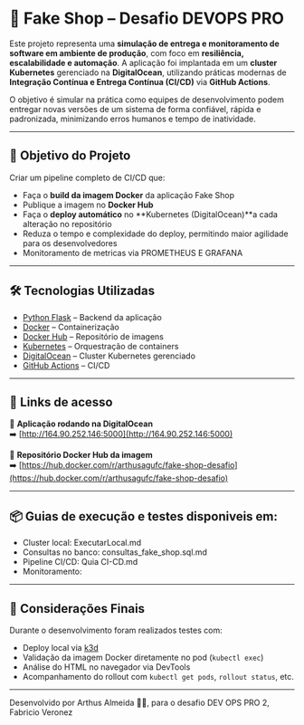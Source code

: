 # 🛒 Fake Shop – Desafio DEVOPS PRO

Este projeto representa uma **simulação de entrega e monitoramento de software em ambiente de produção**, com foco em **resiliência, escalabilidade e automação**. A aplicação foi implantada em um **cluster Kubernetes** gerenciado na **DigitalOcean**, utilizando práticas modernas de **Integração Contínua e Entrega Contínua (CI/CD)** via **GitHub Actions**.

O objetivo é simular na prática como equipes de desenvolvimento podem entregar novas versões de um sistema de forma confiável, rápida e padronizada, minimizando erros humanos e tempo de inatividade.

---

## 🎯 Objetivo do Projeto

Criar um pipeline completo de CI/CD que:

- Faça o **build da imagem Docker** da aplicação Fake Shop
- Publique a imagem no **Docker Hub**
- Faça o **deploy automático** no **Kubernetes (DigitalOcean)**a cada alteração no repositório
- Reduza o tempo e complexidade do deploy, permitindo maior agilidade para os desenvolvedores
- Monitoramento de metricas via PROMETHEUS E GRAFANA

---

## 🛠️ Tecnologias Utilizadas

- [Python Flask](https://flask.palletsprojects.com/) – Backend da aplicação
- [Docker](https://www.docker.com/) – Containerização
- [Docker Hub](https://hub.docker.com/) – Repositório de imagens
- [Kubernetes](https://kubernetes.io/) – Orquestração de containers
- [DigitalOcean](https://www.digitalocean.com/) – Cluster Kubernetes gerenciado
- [GitHub Actions](https://github.com/features/actions) – CI/CD

---

## 🚀 Links de acesso

🔗 **Aplicação rodando na DigitalOcean**  
➡️ [http://164.90.252.146:5000](http://164.90.252.146:5000)

🐳 **Repositório Docker Hub da imagem**  
➡️ [https://hub.docker.com/r/arthusagufc/fake-shop-desafio](https://hub.docker.com/r/arthusagufc/fake-shop-desafio)

---

## 📦 Guias de execução e testes disponiveis em:
- Cluster local: ExecutarLocal.md
- Consultas no banco: consultas_fake_shop.sql.md
- Pipeline CI/CD: Quia CI-CD.md
- Monitoramento: 
  
---

## 📌 Considerações Finais

Durante o desenvolvimento foram realizados testes com:

- Deploy local via [k3d](https://k3d.io/)
- Validação da imagem Docker diretamente no pod (`kubectl exec`)
- Análise do HTML no navegador via DevTools
- Acompanhamento do rollout com `kubectl get pods`, `rollout status`, etc.

---

Desenvolvido por Arthus Almeida 👨‍💻, para o desafio DEV OPS PRO 2, Fabricio Veronez  
